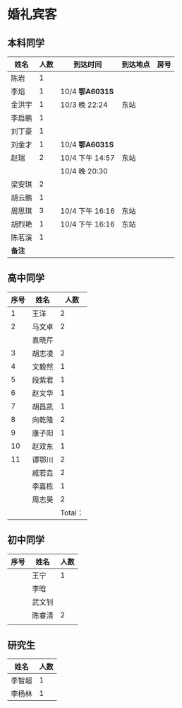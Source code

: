 # 婚礼宾客

## 本科同学

| 姓名     | 人数 | 到达时间               | 到达地点 | 房号 |
| -------- | ---- | ---------------------- | -------- | ---- |
| 陈岩     | 1    |                        |          |      |
| 李焰     | 1    | 10/4   **鄂A6031S**    |          |      |
| 金洪宇   | 1    | 10/3    晚   22:24     | 东站     |      |
| 李启鹏   | 1    |                        |          |      |
| 刘丁豪   | 1    |                        |          |      |
| 刘金才   | 1    | 10/4    **鄂A6031S**   |          |      |
| 赵瑞     | 2    | 10/4   下午   14:57    | 东站     |      |
|          |      | 10/4    晚       20:30 |          |      |
| 梁安琪   | 2    |                        |          |      |
| 胡云鹏   | 1    |                        |          |      |
| 周思琪   | 3    | 10/4  下午    16:16    | 东站     |      |
| 胡烈艳   | 1    | 10/4  下午    16:16    | 东站     |      |
| 陈茗溪   | 1    |                        |          |      |
| **备注** |      |                        |          |      |



## 高中同学



| 序号 | 姓名   | 人数    |
| ---- | ------ | ------- |
| 1    | 王洋   | 2       |
| 2    | 马文卓 | 2       |
|      | 袁晓芹 |         |
| 3    | 胡志凌 | 2       |
| 4    | 文毅然 | 1       |
| 5    | 段紫君 | 1       |
| 6    | 赵文华 | 1       |
| 7    | 胡昌凯 | 1       |
| 8    | 向乾隆 | 2       |
| 9    | 康子阳 | 1       |
| 10   | 赵双东 | 1       |
| 11   | 谭鄂川 | 2       |
|      | 戚若垚 | 2       |
|      | 李嘉栋 | 1       |
|      | 周志昊 | 2       |
|      |        | Total： |



## 初中同学

| 序号 | 姓名   | 人数 |
| ---- | ------ | ---- |
|      | 王宁   | 1    |
|      | 李晗   |      |
|      | 武文钊 |      |
|      | 陈睿清 | 2    |
|      |        |      |



## 研究生

| 姓名   | 人数 |
| ------ | ---- |
| 李智超 | 1    |
| 李杨林 | 1    |

